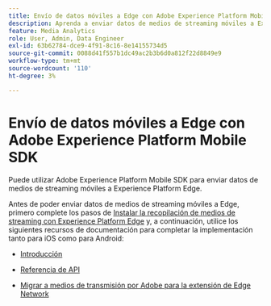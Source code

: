 ```yaml
---
title: Envío de datos móviles a Edge con Adobe Experience Platform Mobile SDK
description: Aprenda a enviar datos de medios de streaming móviles a Experience Platform Edge.
feature: Media Analytics
role: User, Admin, Data Engineer
exl-id: 63b62784-dce9-4f91-8c16-8e14155734d5
source-git-commit: 0088d41f557b1dc49ac2b3b6d0a812f22d8849e9
workflow-type: tm+mt
source-wordcount: '110'
ht-degree: 3%

---
```


# Envío de datos móviles a Edge con Adobe Experience Platform Mobile SDK

Puede utilizar Adobe Experience Platform Mobile SDK para enviar datos de medios de streaming móviles a Experience Platform Edge.

Antes de poder enviar datos de medios de streaming móviles a Edge, primero complete los pasos de [Instalar la recopilación de medios de streaming con Experience Platform Edge](/help/implementation/edge/implementation-edge.md) y, a continuación, utilice los siguientes recursos de documentación para completar la implementación tanto para iOS como para Android:

* [Introducción](https://developer.adobe.com/client-sdks/documentation/media-for-edge-network/)

* [Referencia de API](https://developer.adobe.com/client-sdks/documentation/media-for-edge-network/api-reference/)

* [Migrar a medios de transmisión por Adobe para la extensión de Edge Network](https://developer.adobe.com/client-sdks/documentation/adobe-media-analytics/migration-guide/)
